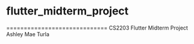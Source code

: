 # flutter_midterm_project
=============================
CS2203 Flutter Midterm Project
Ashley Mae Turla
